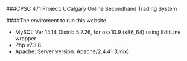 ###CPSC 471 Project: UCalgary Online Secondhand Trading System

####The enviroment to run this website

*   MySQL Ver 14.14 Distrib 5.7.26, for osx10.9 (x86_64) using  EditLine wrapper
*   Php v7.3.8
*   Apache: Server version: Apache/2.4.41 (Unix)